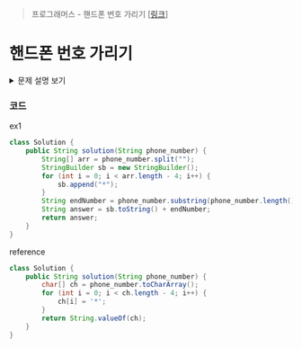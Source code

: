> 프로그래머스 - 핸드폰 번호 가리기 [[링크]()]

# 핸드폰 번호 가리기
<details markdown="1">
<summary>문제 설명 보기</summary>
<img src="https://user-images.githubusercontent.com/86038910/185330380-5bf36b96-f212-4510-93f4-0fbfba79a10e.png">
</details>

### 코드
ex1
```java
class Solution {
    public String solution(String phone_number) {
        String[] arr = phone_number.split("");
        StringBuilder sb = new StringBuilder();
        for (int i = 0; i < arr.length - 4; i++) {
            sb.append("*");
        }
        String endNumber = phone_number.substring(phone_number.length()-4, phone_number.length());
        String answer = sb.toString() + endNumber;
        return answer;
    }
}
```
reference
```java
class Solution {
    public String solution(String phone_number) {
        char[] ch = phone_number.toCharArray();
        for (int i = 0; i < ch.length - 4; i++) {
            ch[i] = '*';
        }
        return String.valueOf(ch);
    }
}
```
